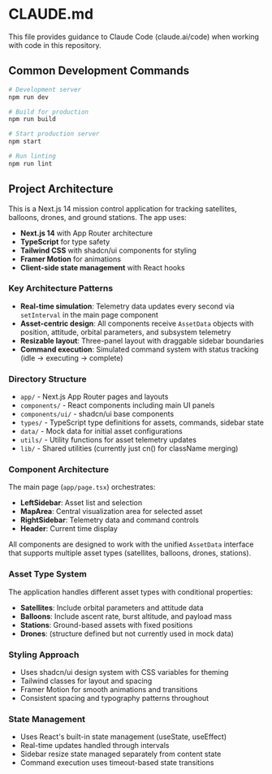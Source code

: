 # CLAUDE.md

This file provides guidance to Claude Code (claude.ai/code) when working with code in this repository.

## Common Development Commands

```bash
# Development server
npm run dev

# Build for production
npm run build

# Start production server
npm start

# Run linting
npm run lint
```

## Project Architecture

This is a Next.js 14 mission control application for tracking satellites, balloons, drones, and ground stations. The app uses:

- **Next.js 14** with App Router architecture
- **TypeScript** for type safety
- **Tailwind CSS** with shadcn/ui components for styling
- **Framer Motion** for animations
- **Client-side state management** with React hooks

### Key Architecture Patterns

- **Real-time simulation**: Telemetry data updates every second via `setInterval` in the main page component
- **Asset-centric design**: All components receive `AssetData` objects with position, attitude, orbital parameters, and subsystem telemetry
- **Resizable layout**: Three-panel layout with draggable sidebar boundaries
- **Command execution**: Simulated command system with status tracking (idle → executing → complete)

### Directory Structure

- `app/` - Next.js App Router pages and layouts
- `components/` - React components including main UI panels
- `components/ui/` - shadcn/ui base components
- `types/` - TypeScript type definitions for assets, commands, sidebar state
- `data/` - Mock data for initial asset configurations
- `utils/` - Utility functions for asset telemetry updates
- `lib/` - Shared utilities (currently just cn() for className merging)

### Component Architecture

The main page (`app/page.tsx`) orchestrates:
- **LeftSidebar**: Asset list and selection
- **MapArea**: Central visualization area for selected asset
- **RightSidebar**: Telemetry data and command controls
- **Header**: Current time display

All components are designed to work with the unified `AssetData` interface that supports multiple asset types (satellites, balloons, drones, stations).

### Asset Type System

The application handles different asset types with conditional properties:
- **Satellites**: Include orbital parameters and attitude data
- **Balloons**: Include ascent rate, burst altitude, and payload mass
- **Stations**: Ground-based assets with fixed positions
- **Drones**: (structure defined but not currently used in mock data)

### Styling Approach

- Uses shadcn/ui design system with CSS variables for theming
- Tailwind classes for layout and spacing
- Framer Motion for smooth animations and transitions
- Consistent spacing and typography patterns throughout

### State Management

- Uses React's built-in state management (useState, useEffect)
- Real-time updates handled through intervals
- Sidebar resize state managed separately from content state
- Command execution uses timeout-based state transitions